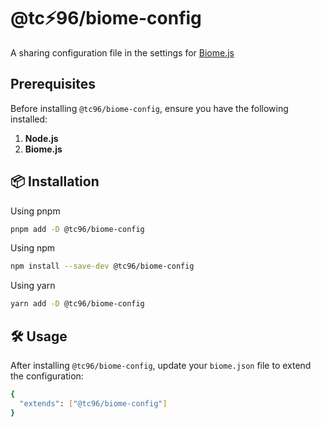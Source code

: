 # @tc⚡96/biome-config
A sharing configuration file in the settings for [Biome.js](https://biomejs.dev/guides/configure-biome/)

## Prerequisites
Before installing `@tc96/biome-config`, ensure you have the following installed:

1. **Node.js** 
2. **Biome.js**

## 📦 Installation
Using pnpm

```sh
pnpm add -D @tc96/biome-config
```

Using npm
```sh
npm install --save-dev @tc96/biome-config
```

Using yarn
```sh
yarn add -D @tc96/biome-config
```

## 🛠️ Usage
After installing `@tc96/biome-config`, update your `biome.json` file to extend the configuration:

```sh
{
  "extends": ["@tc96/biome-config"]
}
```